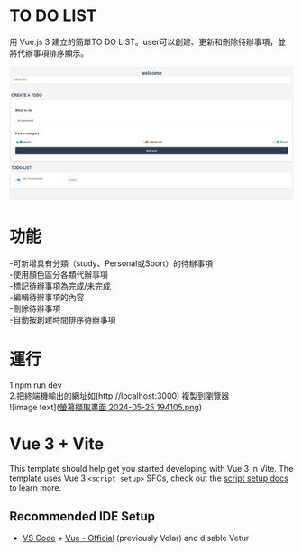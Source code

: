 # TO DO LIST
用 Vue.js 3 建立的簡單TO DO LIST。user可以創建、更新和刪除待辦事項，並將代辦事項排序顯示。  



![image text](app.png)

# 功能
-可新增具有分類（study、Personal或Sport）的待辦事項  
-使用顏色區分各類代辦事項  
-標記待辦事項為完成/未完成  
-編輯待辦事項的內容  
-刪除待辦事項  
-自動按創建時間排序待辦事項  


# 運行
1.npm run dev  
2.把終端機輸出的網址如(http://localhost:3000) 複製到瀏覽器  
![image text]([螢幕擷取畫面 2024-05-25 194105.png](https://github.com/0606060606/to-do/blob/master/%E8%9E%A2%E5%B9%95%E6%93%B7%E5%8F%96%E7%95%AB%E9%9D%A2%202024-05-25%20194105.png))


# Vue 3 + Vite

This template should help get you started developing with Vue 3 in Vite. The template uses Vue 3 `<script setup>` SFCs, check out the [script setup docs](https://v3.vuejs.org/api/sfc-script-setup.html#sfc-script-setup) to learn more.

## Recommended IDE Setup

- [VS Code](https://code.visualstudio.com/) + [Vue - Official](https://marketplace.visualstudio.com/items?itemName=Vue.volar) (previously Volar) and disable Vetur
